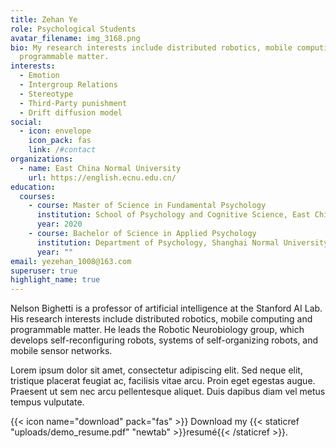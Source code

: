 ```yaml
---
title: Zehan Ye
role: Psychological Students
avatar_filename: img_3168.png
bio: My research interests include distributed robotics, mobile computing and
  programmable matter.
interests:
  - Emotion
  - Intergroup Relations
  - Stereotype
  - Third-Party punishment
  - Drift diffusion model
social:
  - icon: envelope
    icon_pack: fas
    link: /#contact
organizations:
  - name: East China Normal University
    url: https://english.ecnu.edu.cn/
education:
  courses:
    - course: Master of Science in Fundamental Psychology
      institution: School of Psychology and Cognitive Science, East China Normal University
      year: 2020
    - course: Bachelor of Science in Applied Psychology
      institution: Department of Psychology, Shanghai Normal University
      year: ""
email: yezehan_1008@163.com
superuser: true
highlight_name: true
---
```


Nelson Bighetti is a professor of artificial intelligence at the Stanford AI Lab. His research interests include distributed robotics, mobile computing and programmable matter. He leads the Robotic Neurobiology group, which develops self-reconfiguring robots, systems of self-organizing robots, and mobile sensor networks.

Lorem ipsum dolor sit amet, consectetur adipiscing elit. Sed neque elit, tristique placerat feugiat ac, facilisis vitae arcu. Proin eget egestas augue. Praesent ut sem nec arcu pellentesque aliquet. Duis dapibus diam vel metus tempus vulputate.

{{< icon name="download" pack="fas" >}} Download my {{< staticref "uploads/demo_resume.pdf" "newtab" >}}resumé{{< /staticref >}}.
